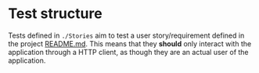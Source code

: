 # Test structure

Tests defined in `./Stories` aim to test a user story/requirement defined in the project [README.md](../README.md).
This means that they **should** only interact with the application through a HTTP client, as though they are an actual
user of the application. 